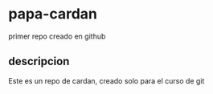 # papa-cardan
primer repo creado en github

## descripcion
Este es un repo de cardan, creado solo para el curso de git
